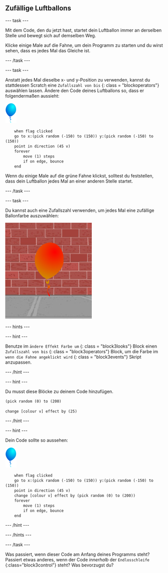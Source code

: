 ## Zufällige Luftballons

--- task ---

Mit dem Code, den du jetzt hast, startet dein Luftballon immer an derselben Stelle und bewegt sich auf demselben Weg.

Klicke einige Male auf die Fahne, um dein Programm zu starten und du wirst sehen, dass es jedes Mal das Gleiche ist.

--- /task ---

--- task ---

Anstatt jedes Mal dieselbe x- und y-Position zu verwenden, kannst du stattdessen Scratch eine `Zufallszahl von bis` {: class = "blockoperators"} auswählen lassen. Ändere den Code deines Luftballons so, dass er folgendermaßen aussieht:

![Luftballon-Sprite](images/balloon-sprite.png)

```blocks3
    when flag clicked
    go to x:(pick random (-150) to (150)) y:(pick random (-150) to (150))
    point in direction (45 v)
    forever
        move (1) steps
        if on edge, bounce
    end
```

Wenn du einige Male auf die grüne Fahne klickst, solltest du feststellen, dass dein Luftballon jedes Mal an einer anderen Stelle startet.

--- /task ---

--- task ---

Du kannst auch eine Zufallszahl verwenden, um jedes Mal eine zufällige Ballonfarbe auszuwählen:

![roter Luftballon-Sprite](images/balloons-colour.png)

--- hints ---

--- hint ---

Benutze im `ändere Effekt Farbe um` {: class = "block3looks"} Block einen `Zufallszahl von bis` {: class = "block3operators"} Block, um die Farbe im `wenn die Fahne angeklickt wird` {: class = "block3events"} Skript anzupassen.

--- /hint ---

--- hint ---

Du musst diese Blöcke zu deinem Code hinzufügen.

```blocks3
(pick random (0) to (200)

change [colour v] effect by (25)
```

--- /hint ---

--- hint ---

Dein Code sollte so aussehen:

![Luftballon-Sprite](images/balloon-sprite.png)

```blocks3
    when flag clicked
    go to x:(pick random (-150) to (150)) y:(pick random (-150) to (150))
    point in direction (45 v)
    change [colour v] effect by (pick random (0) to (200))
    forever
        move (1) steps
        if on edge, bounce
    end
```

--- /hint ---


--- /hints ---

--- /task ---

Was passiert, wenn dieser Code am Anfang deines Programms steht? Passiert etwas anderes, wenn der Code _innerhalb_ der `Endlosschleife` {:class="block3control"} steht? Was bevorzugst du?

